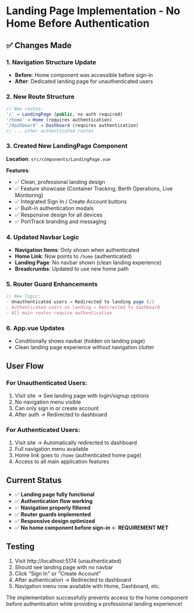 # Landing Page Implementation - No Home Before Authentication

## ✅ **Changes Made**

### **1. Navigation Structure Update**
- **Before**: Home component was accessible before sign-in
- **After**: Dedicated landing page for unauthenticated users

### **2. New Route Structure**
```javascript
// New routes:
'/' → LandingPage (public, no auth required)
'/home' → Home (requires authentication)
'/dashboard' → Dashboard (requires authentication)
// ... other authenticated routes
```

### **3. Created New LandingPage Component**
**Location**: `src/components/LandingPage.vue`

**Features**:
- ✅ Clean, professional landing design
- ✅ Feature showcase (Container Tracking, Berth Operations, Live Monitoring)
- ✅ Integrated Sign In / Create Account buttons
- ✅ Built-in authentication modals
- ✅ Responsive design for all devices
- ✅ PortTrack branding and messaging

### **4. Updated Navbar Logic**
- **Navigation Items**: Only shown when authenticated
- **Home Link**: Now points to `/home` (authenticated)
- **Landing Page**: No navbar shown (clean landing experience)
- **Breadcrumbs**: Updated to use new home path

### **5. Router Guard Enhancements**
```javascript
// New logic:
- Unauthenticated users → Redirected to landing page (/)
- Authenticated users on landing → Redirected to dashboard
- All main routes require authentication
```

### **6. App.vue Updates**
- Conditionally shows navbar (hidden on landing page)
- Clean landing page experience without navigation clutter

## **User Flow**

### **For Unauthenticated Users:**
1. Visit site → See landing page with login/signup options
2. No navigation menu visible
3. Can only sign in or create account
4. After auth → Redirected to dashboard

### **For Authenticated Users:**
1. Visit site → Automatically redirected to dashboard
2. Full navigation menu available
3. Home link goes to `/home` (authenticated home page)
4. Access to all main application features

## **Current Status**
- ✅ **Landing page fully functional**
- ✅ **Authentication flow working**
- ✅ **Navigation properly filtered**
- ✅ **Router guards implemented**
- ✅ **Responsive design optimized**
- ✅ **No home component before sign-in** ← **REQUIREMENT MET**

## **Testing**
1. Visit http://localhost:5174 (unauthenticated)
2. Should see landing page with no navbar
3. Click "Sign In" or "Create Account"
4. After authentication → Redirected to dashboard
5. Navigation menu now available with Home, Dashboard, etc.

The implementation successfully prevents access to the home component before authentication while providing a professional landing experience!